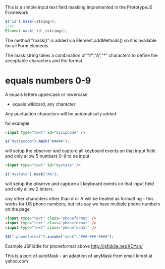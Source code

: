 This is a simple input text field masking implemented in the PrototypeJS Framework

```javascript
$('id').mask(<string>);
//or
Element.mask('id',<string>);
```

The method "mask()" is added via Element.addMethods() so it is available for all Form elements.

The mask string takes a combination of "#","A","*" characters to define the acceptable characters and the format.

# equals numbers 0-9
A equals letters uppercase or lowercase
* equals wildcard, any character

Any puctuation characters will be automatically added.

for example

```html
<input type="text" id="myzipcode" />
```

```javascript
$("myzipcode").mask("#####");
```

will setup the observer and capture all keyboard events on that input field and only allow 5 numbers 0-9 to be input.

```html
<input type="text" id="mystate" />
```

```javascript
$("mystate").mask("AA");
```
will setup the observe and capture all keyboard events on that input field and only allow 2 letters.


any other characters other than # or A will be treated as formatting - this works for US phone numbers, but lets say we have multiple phone numbers on the page

```html
<input type="text" class="phoneformat" />
<input type="text" class="phoneformat" />
<input type="text" class="phoneformat" />
```

```javascript
$$(".phoneformat").invoke("mask","###-###-####");
```

Example JSFiddle for phoneformat above
http://jsfiddle.net/KDYan/


This is a port of 
autoMask - an adaption of anyMask from email kireol at yahoo.com